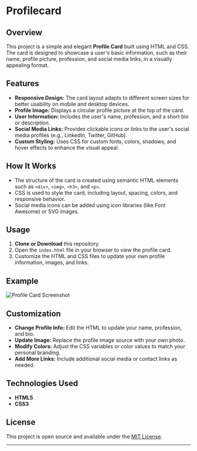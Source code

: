 # Profilecard

## Overview

This project is a simple and elegant **Profile Card** built using HTML and CSS. The card is designed to showcase a user's basic information, such as their name, profile picture, profession, and social media links, in a visually appealing format.

## Features

- **Responsive Design:** The card layout adapts to different screen sizes for better usability on mobile and desktop devices.
- **Profile Image:** Displays a circular profile picture at the top of the card.
- **User Information:** Includes the user's name, profession, and a short bio or description.
- **Social Media Links:** Provides clickable icons or links to the user's social media profiles (e.g., LinkedIn, Twitter, GitHub).
- **Custom Styling:** Uses CSS for custom fonts, colors, shadows, and hover effects to enhance the visual appeal.

## How It Works

- The structure of the card is created using semantic HTML elements such as `<div>`, `<img>`, `<h3>`, and `<p>`.
- CSS is used to style the card, including layout, spacing, colors, and responsive behavior.
- Social media icons can be added using icon libraries (like Font Awesome) or SVG images.

## Usage

1. **Clone or Download** this repository.
2. Open the `index.html` file in your browser to view the profile card.
3. Customize the HTML and CSS files to update your own profile information, images, and links.

## Example

![Profile Card Screenshot](screenshot.png)

## Customization

- **Change Profile Info:** Edit the HTML to update your name, profession, and bio.
- **Update Image:** Replace the profile image source with your own photo.
- **Modify Colors:** Adjust the CSS variables or color values to match your personal branding.
- **Add More Links:** Include additional social media or contact links as needed.

## Technologies Used

- **HTML5**
- **CSS3**

## License

This project is open source and available under the [MIT License](LICENSE).

---
